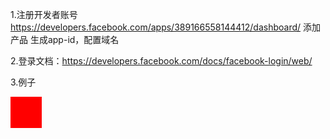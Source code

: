 1.注册开发者账号  https://developers.facebook.com/apps/389166558144412/dashboard/
添加产品 生成app-id，配置域名

2.登录文档：https://developers.facebook.com/docs/facebook-login/web/

3.例子

<!DOCTYPE html>
<html>
<head>
    <title>Facebook Login JavaScript Example</title>
    <meta charset="UTF-8">
</head>
<body>
<div onclick="login_face()" style="width:50px;height: 50px;background-color: red;;"></div>
<script>
    // This is called with the results from from FB.getLoginStatus().
    function statusChangeCallback(response) {
        console.log('statusChangeCallback');
        console.log(response);
        // The response object is returned with a status field that lets the
        // app know the current login status of the person.
        // Full docs on the response object can be found in the documentation
        // for FB.getLoginStatus().
        if (response.status === 'connected') {
            // Logged into your app and Facebook.
            testAPI();
        } else {
            // The person is not logged into your app or we are unable to tell.
            document.getElementById('status').innerHTML = 'Please log ' +
                    'into this app.';
        }
    }

    // This function is called when someone finishes with the Login
    // Button.  See the onlogin handler attached to it in the sample
    // code below.
    function checkLoginState() {
        FB.getLoginStatus(function(response) {
            statusChangeCallback(response);
        });
    }

    window.fbAsyncInit = function() {
        FB.init({
            appId      : '389166558144412',
            cookie     : true,  // enable cookies to allow the server to access
                                // the session
            xfbml      : true,  // parse social plugins on this page
            version    : 'v2.8' // use graph api version 2.8
        });

        // Now that we've initialized the JavaScript SDK, we call
        // FB.getLoginStatus().  This function gets the state of the
        // person visiting this page and can return one of three states to
        // the callback you provide.  They can be:
        //
        // 1. Logged into your app ('connected')
        // 2. Logged into Facebook, but not your app ('not_authorized')
        // 3. Not logged into Facebook and can't tell if they are logged into
        //    your app or not.
        //
        // These three cases are handled in the callback function.

        FB.getLoginStatus(function(response) {
            statusChangeCallback(response);
        });

    };

    // Load the SDK asynchronously
    (function(d, s, id) {
        var js, fjs = d.getElementsByTagName(s)[0];
        if (d.getElementById(id)) return;
        js = d.createElement(s); js.id = id;
        js.src = "//connect.facebook.net/en_US/sdk.js";
        fjs.parentNode.insertBefore(js, fjs);
    }(document, 'script', 'facebook-jssdk'));

    // Here we run a very simple test of the Graph API after login is
    // successful.  See statusChangeCallback() for when this call is made.
    function testAPI() {
        console.log('Welcome!  Fetching your information.... ');
        FB.api('/me', function(response) {
            console.log('Successful login for: ' + response.name);
            document.getElementById('status').innerHTML =
                    'Thanks for logging in, ' + response.name + '!';
        });
    }

    function login_face(){
        FB.login(function(response) {
            if (response.status === 'connected') {
                // Logged into your app and Facebook.
                FB.getLoginStatus(function(response) {
                    statusChangeCallback(response);
                });
            } else {
                // The person is not logged into this app or we are unable to tell.
            }
        },{scope: 'public_profile,email'});
    }


</script>

<!--
  Below we include the Login Button social plugin. This button uses
  the JavaScript SDK to present a graphical Login button that triggers
  the FB.login() function when clicked.
-->

<!--<fb:login-button scope="public_profile,email" onlogin="checkLoginState();">-->
<!--</fb:login-button>-->

<div id="status"></div>
<div class="fb-login-button" data-max-rows="1" data-size="large" data-button-type="login_with" data-show-faces="true" data-auto-logout-link="true" data-use-continue-as="true" ></div>

</body>
</html>
